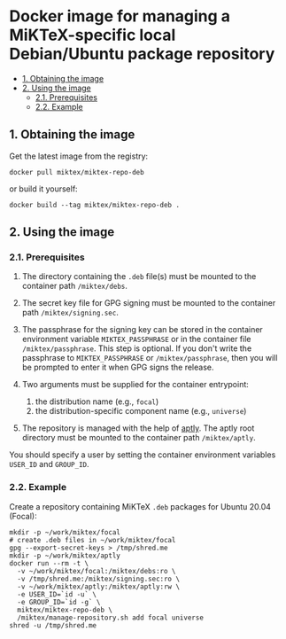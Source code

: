 <!-- omit in toc -->
# Docker image for managing a MiKTeX-specific local Debian/Ubuntu package repository

- [1. Obtaining the image](#1-obtaining-the-image)
- [2. Using the image](#2-using-the-image)
  - [2.1. Prerequisites](#21-prerequisites)
  - [2.2. Example](#22-example)
## 1. Obtaining the image

Get the latest image from the registry:

    docker pull miktex/miktex-repo-deb

or build it yourself:

    docker build --tag miktex/miktex-repo-deb .

## 2. Using the image

### 2.1. Prerequisites

1. The directory containing the `.deb` file(s) must be mounted to the container
   path `/miktex/debs`.

2. The secret key file for GPG signing must be mounted to the container path
   `/miktex/signing.sec`.

3. The passphrase for the signing key can be stored in the container environment
   variable `MIKTEX_PASSPHRASE` or in the container file `/miktex/passphrase`.
   This step is optional.  If you don't write the passphrase to
   `MIKTEX_PASSPHRASE` or `/miktex/passphrase`, then you will be prompted to
   enter it when GPG signs the release.

4. Two arguments must be supplied for the container entrypoint:
   1. the distribution name (e.g., `focal`)
   2. the distribution-specific component name (e.g., `universe`)

5. The repository is managed with the help of [aptly](https://www.aptly.info).
   The aptly root directory must be mounted to the container path
   `/miktex/aptly`.

You should specify a user by setting the container environment variables
`USER_ID` and `GROUP_ID`.

### 2.2. Example

Create a repository containing MiKTeX `.deb` packages for Ubuntu 20.04 (Focal):

    mkdir -p ~/work/miktex/focal
    # create .deb files in ~/work/miktex/focal
    gpg --export-secret-keys > /tmp/shred.me
    mkdir -p ~/work/miktex/aptly
    docker run --rm -t \
      -v ~/work/miktex/focal:/miktex/debs:ro \
      -v /tmp/shred.me:/miktex/signing.sec:ro \
      -v ~/work/miktex/aptly:/miktex/aptly:rw \
      -e USER_ID=`id -u` \
      -e GROUP_ID=`id -g` \
      miktex/miktex-repo-deb \
      /miktex/manage-repository.sh add focal universe
    shred -u /tmp/shred.me
